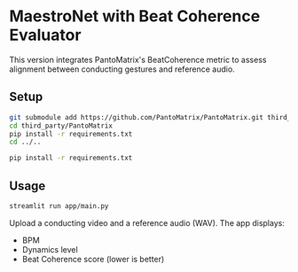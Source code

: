 # MaestroNet with Beat Coherence Evaluator

This version integrates PantoMatrix's BeatCoherence metric to assess alignment between conducting gestures and reference audio.

## Setup

```bash
git submodule add https://github.com/PantoMatrix/PantoMatrix.git third_party/PantoMatrix
cd third_party/PantoMatrix
pip install -r requirements.txt
cd ../..

pip install -r requirements.txt
```

## Usage

```bash
streamlit run app/main.py
```

Upload a conducting video and a reference audio (WAV). The app displays:
- BPM
- Dynamics level
- Beat Coherence score (lower is better)

